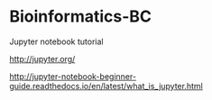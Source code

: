 # Bioinformatics-BC
Jupyter notebook tutorial

http://jupyter.org/

http://jupyter-notebook-beginner-guide.readthedocs.io/en/latest/what_is_jupyter.html
